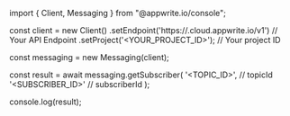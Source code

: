 import { Client, Messaging } from "@appwrite.io/console";

const client = new Client()
    .setEndpoint('https://<REGION>.cloud.appwrite.io/v1') // Your API Endpoint
    .setProject('<YOUR_PROJECT_ID>'); // Your project ID

const messaging = new Messaging(client);

const result = await messaging.getSubscriber(
    '<TOPIC_ID>', // topicId
    '<SUBSCRIBER_ID>' // subscriberId
);

console.log(result);
